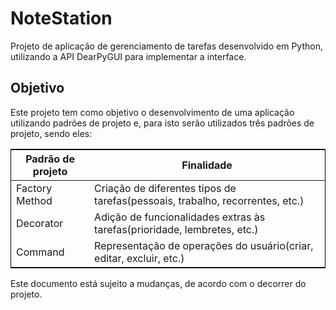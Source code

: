 # NoteStation
Projeto de aplicação de gerenciamento de tarefas desenvolvido em Python, utilizando a API DearPyGUI para implementar a interface.

<h2>Objetivo</h2>
<p>Este projeto tem como objetivo o desenvolvimento de uma aplicação utilizando padrões de projeto e, para isto
 serão utilizados três padrões de projeto, sendo eles:</p>
 <table style="border: 1px solid black; border-collapse: collapse;">
   <thead>
     <tr>
       <th>Padrão de projeto</th>
       <th>Finalidade</th>
     </tr>
   </thead>
   <tbody>
     <tr>
       <td>Factory Method</td>
       <td>Criação de diferentes tipos de tarefas(pessoais, trabalho, recorrentes, etc.)</td>
     </tr>
     <tr>
       <td>Decorator</td>
       <td>Adição de funcionalidades extras às tarefas(prioridade, lembretes, etc.)</td>
     </tr>
     <tr>
       <td>Command</td>
       <td>Representação de operações do usuário(criar, editar, excluir, etc.)</td>
     </tr>
   </tbody>
 </table>

 <p>Este documento está sujeito a mudanças, de acordo com o decorrer do projeto.</p>
